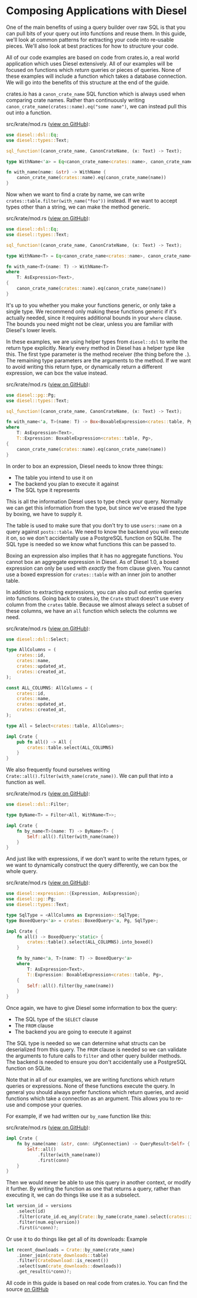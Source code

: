 # Composing Applications with Diesel

One of the main benefits of using a query builder over raw SQL
is that you can pull bits of your query out into functions and reuse them.
In this guide,
we'll look at common patterns for extracting your code into re-usable pieces.
We'll also look at best practices for how to structure your code.

All of our code examples are based on code from crates.io,
a real world application which uses Diesel extensively.
All of our examples will be focused on functions which *return*
queries or pieces of queries.
None of these examples will include a function which takes a database
connection.
We will go into the benefits of this structure at the end of the guide.

crates.io has a `canon_crate_name` SQL function
which is always used when comparing crate names.
Rather than continuously writing
`canon_crate_name(crates::name).eq("some name")`,
we can instead pull this out into a function.

src/krate/mod.rs ([view on GitHub][mod-rs-1]):

[mod-rs-1]: https://github.com/rust-lang/crates.io/blob/b4d49ac32c5561a7a4a0948ce5ba9ada7b8924fb/src/krate/mod.rs

```rust
use diesel::dsl::Eq;
use diesel::types::Text;

sql_function!(canon_crate_name, CanonCrateName, (x: Text) -> Text);

type WithName<'a> = Eq<canon_crate_name<crates::name>, canon_crate_name<&'a str>>;

fn with_name(name: &str) -> WithName {
    canon_crate_name(crates::name).eq(canon_crate_name(name))
}
```

Now when we want to find a crate by name, we can write
`crates::table.filter(with_name("foo"))` instead.
If we want to accept types other than a string,
we can make the method generic.

src/krate/mod.rs ([view on GitHub][mod-rs-1]):

```rust
use diesel::dsl::Eq;
use diesel::types::Text;

sql_function!(canon_crate_name, CanonCrateName, (x: Text) -> Text);

type WithName<T> = Eq<canon_crate_name<crates::name>, canon_crate_name<T>>;

fn with_name<T>(name: T) -> WithName<T>
where
    T: AsExpression<Text>,
{
    canon_crate_name(crates::name).eq(canon_crate_name(name))
}
```

It's up to you whether you make your functions generic,
or only take a single type.
We recommend only making these functions generic if it's actually needed,
since it requires additional bounds in your `where` clause.
The bounds you need might not be clear,
unless you are familiar with Diesel's lower levels.

In these examples,
we are using helper types from `diesel::dsl`
to write the return type explicitly.
Nearly every method in Diesel has a helper type like this.
The first type parameter is the method receiver
(the thing before the `.`).
The remaining type parameters are the arguments to the method.
If we want to avoid writing this return type,
or dynamically return a different expression,
we can box the value instead.

src/krate/mod.rs ([view on GitHub][mod-rs-1]):

```rust
use diesel::pg::Pg;
use diesel::types::Text;

sql_function!(canon_crate_name, CanonCrateName, (x: Text) -> Text);

fn with_name<'a, T>(name: T) -> Box<BoxableExpression<crates::table, Pg, SqlType = Bool> + 'a>
where
    T: AsExpression<Text>,
    T::Expression: BoxableExpression<crates::table, Pg>,
{
    canon_crate_name(crates::name).eq(canon_crate_name(name))
}
```

In order to box an expression, Diesel needs to know three things:

- The table you intend to use it on
- The backend you plan to execute it against
- The SQL type it represents

This is all the information Diesel uses to type check your query.
Normally we can get this information from the type,
but since we've erased the type by boxing,
we have to supply it.

The table is used to make sure that you don't try to use `users::name`
on a query against `posts::table`.
We need to know the backend you will execute it on,
so we don't accidentally use a PostgreSQL function on SQLite.
The SQL type is needed so we know what functions this can be passed to.

Boxing an expression also implies that it has no aggregate functions.
You cannot box an aggregate expression in Diesel.
As of Diesel 1.0, a boxed expression can only be used with *exactly* the from
clause given.
You cannot use a boxed expression for `crates::table` with an inner join to
another table.

In addition to extracting expressions,
you can also pull out entire queries into functions.
Going back to crates.io,
the `Crate` struct doesn't use every column from the `crates` table.
Because we almost always select a subset of these columns,
we have an `all` function which selects the columns we need.

src/krate/mod.rs ([view on GitHub][mod-rs-1]):

```rust
use diesel::dsl::Select;

type AllColumns = (
    crates::id,
    crates::name,
    crates::updated_at,
    crates::created_at,
);

const ALL_COLUMNS: AllColumns = (
    crates::id,
    crates::name,
    crates::updated_at,
    crates::created_at,
);

type All = Select<crates::table, AllColumns>;

impl Crate {
    pub fn all() -> All {
        crates::table.select(ALL_COLUMNS)
    }
}
```

We also frequently found ourselves writing
`Crate::all().filter(with_name(crate_name))`.
We can pull that into a function as well.

src/krate/mod.rs ([view on GitHub][mod-rs-1]):

```rust
use diesel::dsl::Filter;

type ByName<T> = Filter<All, WithName<T>>;

impl Crate {
    fn by_name<T>(name: T) -> ByName<T> {
        Self::all().filter(with_name(name))
    }
}
```

And just like with expressions, if we don't want to write the return types,
or we want to dynamically construct the query differently, we can box the whole query.

src/krate/mod.rs ([view on GitHub][mod-rs-1]):

```rust
use diesel::expression::{Expression, AsExpression};
use diesel::pg::Pg;
use diesel::types::Text;

type SqlType = <AllColumns as Expression>::SqlType;
type BoxedQuery<'a> = crates::BoxedQuery<'a, Pg, SqlType>;

impl Crate {
    fn all() -> BoxedQuery<'static> {
        crates::table().select(ALL_COLUMNS).into_boxed()
    }

    fn by_name<'a, T>(name: T) -> BoxedQuery<'a>
    where
        T: AsExpression<Text>,
        T::Expression: BoxableExpression<crates::table, Pg>,
    {
        Self::all().filter(by_name(name))
    }
}
```

Once again, we have to give Diesel some information to box the query:

- The SQL type of the `SELECT` clause
- The `FROM` clause
- The backend you are going to execute it against

The SQL type is needed so we can determine what structs can be
deserialized from this query.
The `FROM` clause is needed so we can validate the arguments
to future calls to `filter` and other query builder methods.
The backend is needed to ensure you don't accidentally use a
PostgreSQL function on SQLite.

Note that in all of our examples,
we are writing functions which *return* queries or expressions.
None of these functions execute the query.
In general you should always prefer functions which return queries,
and avoid functions which take a connection as an argument.
This allows you to re-use and compose your queries.

For example, if we had written our `by_name` function like this:

src/krate/mod.rs ([view on GitHub][mod-rs-1]):

```rust
impl Crate {
    fn by_name(name: &str, conn: &PgConnection) -> QueryResult<Self> {
        Self::all()
            .filter(with_name(name))
            .first(conn)
    }
}
```

Then we would never be able to use this query in another context,
or modify it further. By writing the function as one that returns a query,
rather than executing it, we can do things like use it as a subselect.

```rust
let version_id = versions
    .select(id)
    .filter(crate_id.eq_any(Crate::by_name(crate_name).select(crates::id)))
    .filter(num.eq(version))
    .first(&*conn)?;
```

Or use it to do things like get all of its downloads:
Example

```rust
let recent_downloads = Crate::by_name(crate_name)
    .inner_join(crate_downloads::table)
    .filter(CrateDownload::is_recent())
    .select(sum(crate_downloads::downloads))
    .get_result(&*conn)?;
```

All code in this guide is based on real code from crates.io.
You can find the source [on GitHub][crates-io]

[crates-io]: https://github.com/rust-lang/crates.io
